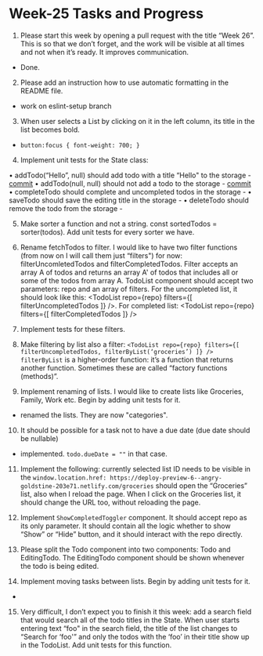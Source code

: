 # Week-25 Tasks and Progress

1. Please start this week by opening a pull request with the title “Week 26”. This is so that we don’t forget, and the work will be visible at all times and not when it’s ready. It improves communication.

- Done.

2. Please add an instruction how to use automatic formatting in the README file.

- work on eslint-setup branch

3. When user selects a List by clicking on it in the left column, its title in the list becomes bold.

- `button:focus { font-weight: 700; }`

4. Implement unit tests for the State class:

  • addTodo(“Hello”, null) should add todo with a title “Hello" to the storage
    - [commit](https://github.com/rdzcn/mk-todo/commit/46f553b5564af036f181c3663db97a82b40e005a) 
  • addTodo(null, null) should not add a todo to the storage
    - [commit](https://github.com/rdzcn/mk-todo/commit/46f553b5564af036f181c3663db97a82b40e005a)
  • completeTodo should complete and uncompleted todos in the storage
    -
  • saveTodo should save the editing title in the storage
    -
  • deleteTodo should remove the todo from the storage
    -

5. Make sorter a function and not a string. const sortedTodos = sorter(todos). Add unit tests for every sorter we have.



6. Rename fetchTodos to filter. I would like to have two filter functions (from now on I will call them just “filters") for now: filterUncomletedTodos and filterCompletedTodos. Filter accepts an array A of todos and returns an array A' of todos that includes all or some of the todos from array A. TodoList component should accept two parameters: repo and an array of filters. For the uncompleted list, it should look like this: <TodoList repo={repo} filters={[ filterUncompletedTodos ]} />. For completed list: <TodoList repo={repo} filters={[ filterCompletedTodos ]} />



7. Implement tests for these filters.



8. Make filtering by list also a filter:
`<TodoList repo={repo} filters={[ filterUncompletedTodos, filterByList(‘groceries’) ]} />`
`filterByList` is a higher-order function: it’s a function that returns another function. Sometimes these are called “factory functions (methods)”.



9. Implement renaming of lists. I would like to create lists like Groceries, Family, Work etc. Begin by adding unit tests for it.

 - renamed the lists. They are now "categories".

10. It should be possible for a task not to have a due date (due date should be nullable)

 - implemented. `todo.dueDate = ""` in that case.

11. Implement the following: currently selected list ID needs to be visible in the `window.location.href: https://deploy-preview-6--angry-goldstine-203e71.netlify.com/groceries` should open the “Groceries” list, also when I reload the page. When I click on the Groceries list, it should change the URL too, without reloading the page.



12. Implement `ShowCompletedToggler` component. It should accept repo as its only parameter. It should contain all the logic whether to show “Show” or “Hide” button, and it should interact with the repo directly.



13. Please split the Todo component into two components: Todo and EditingTodo. The EditingTodo component should be shown whenever the todo is being edited.



14. Implement moving tasks between lists. Begin by adding unit tests for it.

  -

15. Very difficult, I don’t expect you to finish it this week: add a search field that would search all of the todo titles in the State. When user starts entering text “foo" in the search field, the title of the list changes to “Search for ‘foo'” and only the todos with the ‘foo’ in their title show up in the TodoList. Add unit tests for this function.

